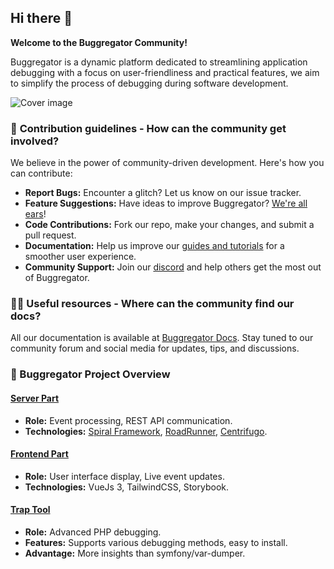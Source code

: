 ## Hi there 👋

**Welcome to the Buggregator Community!**

Buggregator is a dynamic platform dedicated to streamlining application debugging with a focus on user-friendliness and practical features, we aim to simplify the process of debugging during software development.

![Cover image](https://user-images.githubusercontent.com/773481/208718792-eeae35a6-c5a8-4be4-9474-2b96d222e750.png)

### 🌈 **Contribution guidelines - How can the community get involved?**  
We believe in the power of community-driven development. Here's how you can contribute:

- **Report Bugs:** Encounter a glitch? Let us know on our issue tracker.
- **Feature Suggestions:** Have ideas to improve Buggregator? [We're all ears](https://github.com/buggregator/server/issues)!
- **Code Contributions:** Fork our repo, make your changes, and submit a pull request.
- **Documentation:** Help us improve our [guides and tutorials](https://github.com/buggregator/docs/tree/master/docs) for a smoother user experience.
- **Community Support:** Join our [discord](https://discord.gg/vDsCD3EKUB) and help others get the most out of Buggregator.

### 👩‍💻 **Useful resources - Where can the community find our docs?**  
All our documentation is available at [Buggregator Docs](https://docs.buggregator.dev/). Stay tuned to our community forum and social media for updates, tips, and discussions.

### 🧙 Buggregator Project Overview

#### [Server Part](https://github.com/buggregator/server)

- **Role:** Event processing, REST API communication.
- **Technologies:** [Spiral Framework](https://spiral.dev/), [RoadRunner](https://roadrunner.dev/), [Centrifugo](https://centrifugal.dev/).

#### [Frontend Part](https://github.com/buggregator/frontend)

- **Role:** User interface display, Live event updates.
- **Technologies:** VueJs 3, TailwindCSS, Storybook.

#### [Trap Tool](https://github.com/buggregator/trap)

- **Role:** Advanced PHP debugging.
- **Features:** Supports various debugging methods, easy to install.
- **Advantage:** More insights than symfony/var-dumper.
